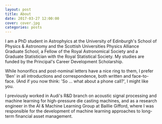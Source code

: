 ```yaml
---
layout: post
title: About
date: 2017-03-27 12:00:00
cover: cover.jpg
categories: posts
---
```


I am a PhD student in Astrophyics at the University of Edinburgh's School of Physics & Astronomy and the Scottish Universities Physics Alliance Graduate School, a Fellow of the Royal Astronomical Society and a Graduate Statistician with the Royal Statistical Society. My studies are funded by the Principal's Career Development Scholarship.

While honorifics and post-nominal letters have a nice ring to them, I prefer 'Ben' in all introductions and correspondence, both written and face-to-face. (And if you now think: 'So ... what about a phone call?', I might like you.

I previously worked in Audi's R&D branch on acoustic signal processing and machine learning for high-pressure die casting machines, and as a research engineer in the AI & Machine Learning Group at Baillie Gifford, where I was responsible for the development of machine learning approaches to long-term financial asset management.

